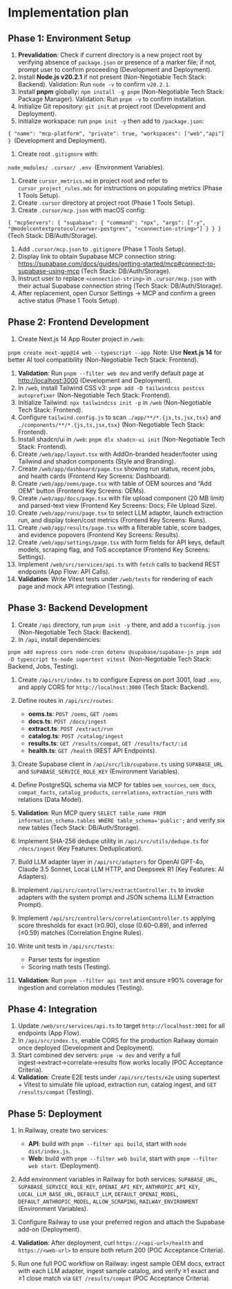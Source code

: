 # Implementation plan

## Phase 1: Environment Setup

1.  **Prevalidation**: Check if current directory is a new project root by verifying absence of `package.json` or presence of a marker file; if not, prompt user to confirm proceeding (Development and Deployment).
2.  Install **Node.js v20.2.1** if not present (Non-Negotiable Tech Stack: Backend). Validation: Run `node -v` to confirm `v20.2.1`.
3.  Install **pnpm** globally: `npm install -g pnpm` (Non-Negotiable Tech Stack: Package Manager). Validation: Run `pnpm -v` to confirm installation.
4.  Initialize Git repository: `git init` at project root (Development and Deployment).
5.  Initialize workspace: run `pnpm init -y` then add to `/package.json`:

`{ "name": "mcp-platform", "private": true, "workspaces": ["web","api"] } `(Development and Deployment).

1.  Create root `.gitignore` with:

`node_modules/ .cursor/ .env `(Environment Variables).

1.  Create `cursor_metrics.md` in project root and refer to `cursor_project_rules.mdc` for instructions on populating metrics (Phase 1 Tools Setup).
2.  Create `.cursor` directory at project root (Phase 1 Tools Setup).
3.  Create `.cursor/mcp.json` with macOS config:

`{ "mcpServers": { "supabase": { "command": "npx", "args": ["-y", "@modelcontextprotocol/server-postgres", "<connection-string>"] } } } `(Tech Stack: DB/Auth/Storage).

1.  Add `.cursor/mcp.json` to `.gitignore` (Phase 1 Tools Setup).
2.  Display link to obtain Supabase MCP connection string: <https://supabase.com/docs/guides/getting-started/mcp#connect-to-supabase-using-mcp> (Tech Stack: DB/Auth/Storage).
3.  Instruct user to replace `<connection-string>` in `.cursor/mcp.json` with their actual Supabase connection string (Tech Stack: DB/Auth/Storage).
4.  After replacement, open Cursor Settings → MCP and confirm a green active status (Phase 1 Tools Setup).

## Phase 2: Frontend Development

1.  Create Next.js 14 App Router project in `/web`:

`pnpm create next-app@14 web --typescript --app `Note: Use **Next.js 14** for better AI tool compatibility (Non-Negotiable Tech Stack: Frontend).

1.  **Validation**: Run `pnpm --filter web dev` and verify default page at <http://localhost:3000> (Development and Deployment).
2.  In `/web`, install Tailwind CSS v3: `pnpm add -D tailwindcss postcss autoprefixer` (Non-Negotiable Tech Stack: Frontend).
3.  Initialize Tailwind: `npx tailwindcss init -p` in `/web` (Non-Negotiable Tech Stack: Frontend).
4.  Configure `tailwind.config.js` to scan `./app/**/*.{js,ts,jsx,tsx}` and `./components/**/*.{js,ts,jsx,tsx}` (Non-Negotiable Tech Stack: Frontend).
5.  Install shadcn/ui in `/web`: `pnpm dlx shadcn-ui init` (Non-Negotiable Tech Stack: Frontend).
6.  Create `/web/app/layout.tsx` with AddOn-branded header/footer using Tailwind and shadcn components (Style and Branding).
7.  Create `/web/app/dashboard/page.tsx` showing run status, recent jobs, and health cards (Frontend Key Screens: Dashboard).
8.  Create `/web/app/oems/page.tsx` with table of OEM sources and “Add OEM” button (Frontend Key Screens: OEMs).
9.  Create `/web/app/docs/page.tsx` with file upload component (20 MB limit) and parsed-text view (Frontend Key Screens: Docs; File Upload Size).
10. Create `/web/app/runs/page.tsx` to select LLM adapter, launch extraction run, and display token/cost metrics (Frontend Key Screens: Runs).
11. Create `/web/app/results/page.tsx` with a filterable table, score badges, and evidence popovers (Frontend Key Screens: Results).
12. Create `/web/app/settings/page.tsx` with form fields for API keys, default models, scraping flag, and ToS acceptance (Frontend Key Screens: Settings).
13. Implement `/web/src/services/api.ts` with `fetch` calls to backend REST endpoints (App Flow: API Calls).
14. **Validation**: Write Vitest tests under `/web/tests` for rendering of each page and mock API integration (Testing).

## Phase 3: Backend Development

1.  Create `/api` directory, run `pnpm init -y` there, and add a `tsconfig.json` (Non-Negotiable Tech Stack: Backend).
2.  In `/api`, install dependencies:

`pnpm add express cors node-cron dotenv @supabase/supabase-js pnpm add -D typescript ts-node supertest vitest `(Non-Negotiable Tech Stack: Backend, Jobs, Testing).

1.  Create `/api/src/index.ts` to configure Express on port 3001, load `.env`, and apply CORS for `http://localhost:3000` (Tech Stack: Backend).

2.  Define routes in `/api/src/routes`:

    *   **oems.ts**: `POST /oems`, `GET /oems`
    *   **docs.ts**: `POST /docs/ingest`
    *   **extract.ts**: `POST /extract/run`
    *   **catalog.ts**: `POST /catalog/ingest`
    *   **results.ts**: `GET /results/compat`, `GET /results/fact/:id`
    *   **health.ts**: `GET /health` (REST API Endpoints).

3.  Create Supabase client in `/api/src/lib/supabase.ts` using `SUPABASE_URL` and `SUPABASE_SERVICE_ROLE_KEY` (Environment Variables).

4.  Define PostgreSQL schema via MCP for tables `oem_sources`, `oem_docs`, `compat_facts`, `catalog_products`, `correlations`, `extraction_runs` with relations (Data Model).

5.  **Validation**: Run MCP query `SELECT table_name FROM information_schema.tables WHERE table_schema='public';` and verify six new tables (Tech Stack: DB/Auth/Storage).

6.  Implement SHA-256 dedupe utility in `/api/src/utils/dedupe.ts` for `/docs/ingest` (Key Features: Deduplication).

7.  Build LLM adapter layer in `/api/src/adapters` for OpenAI GPT-4o, Claude 3.5 Sonnet, Local LLM HTTP, and Deepseek R1 (Key Features: AI Adapters).

8.  Implement `/api/src/controllers/extractController.ts` to invoke adapters with the system prompt and JSON schema (LLM Extraction Prompt).

9.  Implement `/api/src/controllers/correlationController.ts` applying score thresholds for exact (≥0.90), close (0.60–0.89), and inferred (≤0.59) matches (Correlation Engine Rules).

10. Write unit tests in `/api/src/tests`:

    *   Parser tests for ingestion
    *   Scoring math tests (Testing).

11. **Validation**: Run `pnpm --filter api test` and ensure ≥90% coverage for ingestion and correlation modules (Testing).

## Phase 4: Integration

1.  Update `/web/src/services/api.ts` to target `http://localhost:3001` for all endpoints (App Flow).
2.  In `/api/src/index.ts`, enable CORS for the production Railway domain once deployed (Development and Deployment).
3.  Start combined dev servers: `pnpm -w dev` and verify a full ingest→extract→correlate→results flow works locally (POC Acceptance Criteria).
4.  **Validation**: Create E2E tests under `/api/src/tests/e2e` using supertest + Vitest to simulate file upload, extraction run, catalog ingest, and `GET /results/compat` (Testing).

## Phase 5: Deployment

1.  In Railway, create two services:

    *   **API**: build with `pnpm --filter api build`, start with `node dist/index.js`.
    *   **Web**: build with `pnpm --filter web build`, start with `pnpm --filter web start`. (Deployment).

2.  Add environment variables in Railway for both services: `SUPABASE_URL`, `SUPABASE_SERVICE_ROLE_KEY`, `OPENAI_API_KEY`, `ANTHROPIC_API_KEY`, `LOCAL_LLM_BASE_URL`, `DEFAULT_LLM`, `DEFAULT_OPENAI_MODEL`, `DEFAULT_ANTHROPIC_MODEL`, `ALLOW_SCRAPING`, `RAILWAY_ENVIRONMENT` (Environment Variables).

3.  Configure Railway to use your preferred region and attach the Supabase add-on (Deployment).

4.  **Validation**: After deployment, curl `https://<api-url>/health` and `https://<web-url>` to ensure both return 200 (POC Acceptance Criteria).

5.  Run one full POC workflow on Railway: ingest sample OEM docs, extract with each LLM adapter, ingest sample catalog, and verify ≥1 exact and ≥1 close match via `GET /results/compat` (POC Acceptance Criteria).
